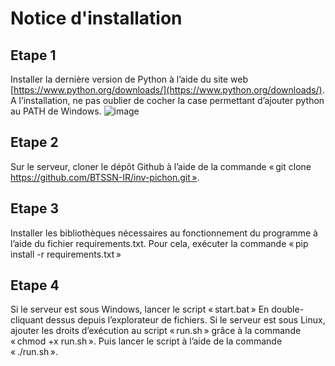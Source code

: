 # Notice d'installation

## Etape 1
Installer la dernière version de Python à l’aide du site web [https://www.python.org/downloads/](https://www.python.org/downloads/). A l’installation, ne pas oublier de cocher la case permettant d’ajouter python au PATH de Windows. 
![image](https://github.com/BTSSN-IR/inv-pichon/assets/61947142/bb4b4ae5-dc5b-47cd-b8f2-521c9b1225b8)

## Etape 2 
Sur le serveur, cloner le dépôt Github à l’aide de la commande « git clone https://github.com/BTSSN-IR/inv-pichon.git ». 

## Etape 3 
Installer les bibliothèques nécessaires au fonctionnement du programme à l’aide du fichier requirements.txt. 
Pour cela, exécuter la commande « pip install -r requirements.txt »  

## Etape 4 
Si le serveur est sous Windows, lancer le script « start.bat » En double-cliquant dessus depuis l’explorateur de fichiers. 
Si le serveur est sous Linux, ajouter les droits d’exécution au script « run.sh » grâce à la commande « chmod +x run.sh ». Puis lancer le script à l’aide de la commande « ./run.sh ». 
